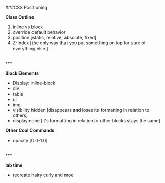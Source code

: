###CSS Positioning

**Class Outline**

1. inline vs block
2. override default behavior
3. position [static, relative, absolute, fixed]
4. Z-Index [the only way that you put something on top for sure of everything else.]

<br />
***
<br />

**Block Elements**

* Display: inline-block
* div
* table
* ul
* img
* visibility hidden [disappears **and** loses its formatting in relation to others]
* display:none [it's formatting in relation to other blocks stays the same] 

**Other Cool Commands**

* opacity [0.0-1.0]

<br />
***
<br />

**lab time** 

* recreate hairy curly and moe